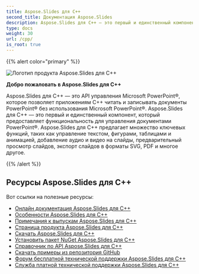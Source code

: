 ```yaml
---
title: Aspose.Slides для C++
second_title: Документация Aspose.Slides
description: Aspose.Slides для C++ — это первый и единственный компонент, который предоставляет функциональность для управления документами PowerPoint®.
type: docs
weight: 30
url: /cpp/
is_root: true
---
```


{{% alert color="primary" %}}

![Логотип продукта Aspose.Slides для C++](home_1.png)

**Добро пожаловать в Aspose.Slides для C++**

Aspose.Slides для C++ — это API управления Microsoft PowerPoint®, которое позволяет приложениям C++ читать и записывать документы PowerPoint® без использования Microsoft PowerPoint®. Aspose.Slides для C++ — это первый и единственный компонент, который предоставляет функциональность для управления документами PowerPoint®. Aspose.Slides для C++ предлагает множество ключевых функций, таких как управление текстом, фигурами, таблицами и анимацией, добавление аудио и видео на слайды, предварительный просмотр слайдов, экспорт слайдов в форматы SVG, PDF и многое другое.

{{% /alert %}}

## **Ресурсы Aspose.Slides для C++**

Вот ссылки на полезные ресурсы:

- [Онлайн документация Aspose.Slides для C++](/slides/cpp/)
- [Особенности Aspose.Slides для C++](/slides/cpp/features-overview/)
- [Примечания к выпускам Aspose.Slides для C++](https://releases.aspose.com/slides/cpp/release-notes/)
- [Страница продукта Aspose.Slides для C++](https://products.aspose.com/slides/cpp/)
- [Скачать Aspose.Slides для C++](https://releases.aspose.com/slides/cpp/)
- [Установить пакет NuGet Aspose.Slides для C++](https://www.nuget.org/packages/Aspose.Slides.CPP/)
- [Справочник по API Aspose.Slides для C++](https://reference.aspose.com/slides/cpp)
- [Скачать примеры из репозитория GitHub](https://github.com/aspose-slides/Aspose.Slides-for-C)
- [Форум бесплатной технической поддержки Aspose.Slides для C++](https://forum.aspose.com/c/slides/11)
- [Служба платной технической поддержки Aspose.Slides для C++](https://helpdesk.aspose.com/)
